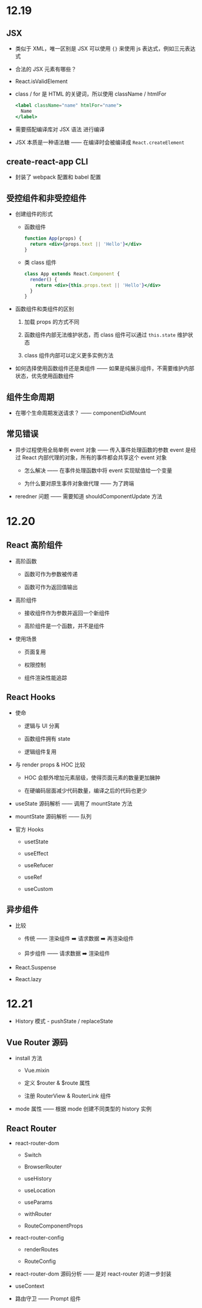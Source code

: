 # 12.19

## JSX

- 类似于 XML，唯一区别是 JSX 可以使用 `{}` 来使用 js 表达式，例如三元表达式

- 合法的 JSX 元素有哪些？

- React.isValidElement

- class / for 是 HTML 的关键词，所以使用 className / htmlFor

  ```jsx
  <label className="name" htmlFor="name">
    Name
  </label>
  ```

- 需要搭配编译库对 JSX 语法 进行编译

- JSX 本质是一种语法糖 —— 在编译时会被编译成 `React.createElement`

## create-react-app CLI

- 封装了 webpack 配置和 babel 配置

## 受控组件和非受控组件

- 创建组件的形式

  - 函数组件

    ```jsx
    function App(props) {
      return <div>{props.text || 'Hello'}</div>
    }
    ```

  - 类 class 组件

    ```jsx
    class App extends React.Component {
      render() {
        return <div>{this.props.text || 'Hello'}</div>
      }
    }
    ```

- 函数组件和类组件的区别

  1. 加载 props 的方式不同

  2. 函数组件内部无法维护状态，而 class 组件可以通过 `this.state` 维护状态

  3. class 组件内部可以定义更多实例方法

- 如何选择使用函数组件还是类组件 —— 如果是纯展示组件，不需要维护内部状态，优先使用函数组件

## 组件生命周期

- 在哪个生命周期发送请求？ —— componentDidMount

## 常见错误

- 异步过程使用全局单例 event 对象 —— 传入事件处理函数的参数 event 是经过 React 内部代理的对象，所有的事件都会共享这个 event 对象

  - 怎么解决 —— 在事件处理函数中将 event 实现赋值给一个变量

  - 为什么要对原生事件对象做代理 —— 为了跨端

- reredner 问题 —— 需要知道 shouldComponentUpdate 方法

# 12.20

## React 高阶组件

- 高阶函数

  - 函数可作为参数被传递

  - 函数可作为返回值输出

- 高阶组件

  - 接收组件作为参数并返回一个新组件

  - 高阶组件是一个函数，并不是组件

- 使用场景

  - 页面复用

  - 权限控制

  - 组件渲染性能追踪

## React Hooks

- 使命

  - 逻辑与 UI 分离

  - 函数组件拥有 state

  - 逻辑组件复用

- 与 render props & HOC 比较

  - HOC 会额外增加元素层级，使得页面元素的数量更加臃肿

  - 在硬编码层面减少代码数量，编译之后的代码也更少

- useState 源码解析 —— 调用了 mountState 方法

- mountState 源码解析 —— 队列

- 官方 Hooks

  - usetState

  - useEffect

  - useRefucer

  - useRef

  - useCustom

## 异步组件

- 比较

  - 传统 —— 渲染组件 ➡️ 请求数据 ➡️ 再渲染组件

  - 异步组件 —— 请求数据 ➡️ 渲染组件

- React.Suspense

- React.lazy

# 12.21

- History 模式 - pushState / replaceState

## Vue Router 源码

- install 方法

  - Vue.mixin

  - 定义 $router & $route 属性

  - 注册 RouterView & RouterLink 组件

- mode 属性 —— 根据 mode 创建不同类型的 history 实例

## React Router

- react-router-dom

  - Switch

  - BrowserRouter

  - useHistory

  - useLocation

  - useParams

  - withRouter

  - RouteComponentProps

- react-router-config

  - renderRoutes

  - RouteConfig

- react-router-dom 源码分析 —— 是对 react-router 的进一步封装

- useContext

- 路由守卫 —— Prompt 组件